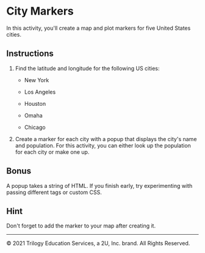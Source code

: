 # City Markers

In this activity, you'll create a map and plot markers for five United States cities.

## Instructions

1. Find the latitude and longitude for the following US cities:

    * New York

    * Los Angeles

    * Houston

    * Omaha

    * Chicago

2. Create a marker for each city with a popup that displays the city's name and population. For this activity, you can either look up the population for each city or make one up.

## Bonus

A popup takes a string of HTML. If you finish early, try experimenting with passing different tags or custom CSS.

## Hint

Don't forget to add the marker to your map after creating it.

---
© 2021 Trilogy Education Services, a 2U, Inc. brand. All Rights Reserved.	
